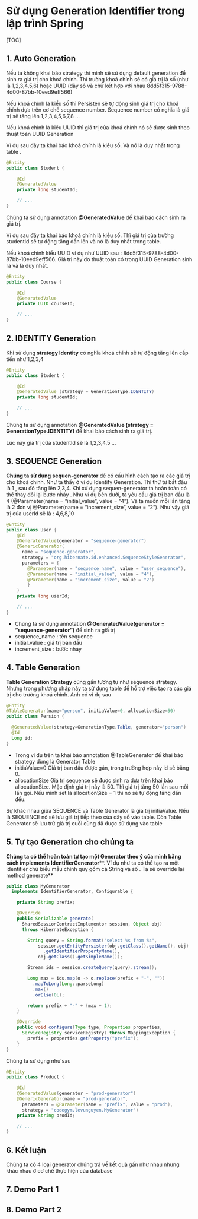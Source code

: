 # Sử dụng Generation Identifier trong lập trình Spring

[TOC]

## 1. Auto Generation 

Nếu ta không khai báo strategy thì mình sẽ sử dụng default generation để sinh ra giá trị cho khoá chính. Thì trường khoá chính sẽ có giá trị là số (như là 1,2,3,4,5,6) hoặc UUID (dãy số và chữ kết hợp với nhau 8dd5f315-9788-4d00-87bb-10eed9eff566)

Nếu khoá chính là kiểu số thì Persisten sẽ tự động sinh giá trị cho khoá chính dựa trên cơ chế sequence number. Sequence number có nghĩa là giá trị sẽ tăng lên 1,2,3,4,5,6,7,8 …

Nếu khoá chính là kiểu UUID thì giá trị của khoá chính nó sẽ được sinh theo thuật toán UUID Generation

Ví dụ sau đây ta khai báo khoá chính là kiểu số. Và nó là duy nhất trong table .

```java
@Entity
public class Student {

    @Id
    @GeneratedValue
    private long studentId;

    // ...
}
```

Chúng ta sử dụng annotation **@GeneratedValue** để khai báo cách sinh ra giá trị.

Ví dụ sau đây ta khai báo khoá chính là kiểu số. Thì giá trị của trường studentId sẽ tự động tăng dần lên và nó là duy nhất trong table.

Nếu khoá chính kiểu UUID ví dụ như UUID sau : 8dd5f315-9788-4d00-87bb-10eed9eff566. Giá trị này do thuật toán có trong UUID Generation sinh ra và là duy nhất.

```java
@Entity
public class Course {

    @Id
    @GeneratedValue
    private UUID courseId;

    // ...
}
```

## 2. IDENTITY Generation 

Khi sử dụng **strategy Identity** có nghĩa khoá chính sẽ tự động tăng lên cấp tiến như 1,2,3,4

```java
@Entity
public class Student {

    @Id
    @GeneratedValue (strategy = GenerationType.IDENTITY)
    private long studentId;

    // ...
}
```

Chúng ta sử dụng annotation **@GeneratedValue (strategy = GenerationType.IDENTITY)** để khai báo cách sinh ra giá trị.

Lúc này giá trị cửa studentId sẽ là 1,2,3,4,5 …

## 3. SEQUENCE Generation 

**Chúng ta sử dụng** **sequen-generator** để có cấu hình cách tạo ra các giá trị cho khoá chính. Như ta thấy ở ví dụ Identify Generation. Thì thứ tự bắt đầu là 1 , sau đó tăng lên 2,3,4. Khi xử dụng sequen-generator ta hoàn toàn có thể thay đổi lại bước nhảy . Như ví dụ bên dưới, ta yêu cầu giá trị ban đầu là 4 (@Parameter(name = “initial_value”, value = “4”). Và ta muốn mỗi lần tăng là 2 đơn vị @Parameter(name = “increment_size”, value = “2”). Như vậy giá trị của userId sẽ là : 4,6,8,10

```java
@Entity
public class User {
    @Id
    @GeneratedValue(generator = "sequence-generator")
    @GenericGenerator(
      name = "sequence-generator",
      strategy = "org.hibernate.id.enhanced.SequenceStyleGenerator",
      parameters = {
        @Parameter(name = "sequence_name", value = "user_sequence"),
        @Parameter(name = "initial_value", value = "4"),
        @Parameter(name = "increment_size", value = "2")
        }
    )
    private long userId;

    // ...
}
```

- Chúng ta sử dụng annotation **@GeneratedValue(generator = “sequence-generator”)** để sinh ra giấ trị
- sequence_name : tên sequence
- initial_value : giá trị ban đầu
- increment_size : bước nhảy

## 4. Table Generation 

**Table Generation Strategy** cũng gần tương tự như sequence strategy. Nhưng trong phương pháp này ta sử dụng table để hỗ trợ việc tạo ra các giá trị cho trường khoá chính. Anh có ví dụ sau

```java
@Entity
@TableGenerator(name="person", initiaValue=0, allocationSize=50)
public class Persion {

  @GeneratedValue(strategy=GenerationType.Table, generator="person")
  @Id
  Long id;
}
```

- Trong ví dụ trên ta khai báo annotation @TableGenerator để khai báo strategy dùng là Generator Table
- initiaValue=0 Giá trị ban đầu được gán, trong trường hợp này id sẽ bằng 0.
- allocationSize Giá trị sequence sẽ được sinh ra dựa trên khai báo allocationSize. Mặc định giá trị này là 50. Thì giá trị tăng 50 lần sau mỗi lần gọi. Nếu mình set là allocationSize = 1 thì nó sẽ tự động tăng dần đều.

Sự khác nhau giữa SEQUENCE và Table Generator là giá trị initiaValue. Nếu là SEQUENCE nó sẽ lưu giá trị tiếp theo của dãy số vào table. Còn Table Generator sẽ lưu trữ giá trị cuối cùng đã được sử dụng vào table

## 5. Tự tạo Generation cho chúng ta 

**Chúng ta có thể hoàn toàn tự tạo một Generator theo ý của mình bằng cách implements** **IdentifierGenerator****. Ví dụ như ta có thể tạo ra một identifier chứ biểu mẫu chính quy gồm cả String và số . Ta sẽ override lại method generate**

```java
public class MyGenerator
  implements IdentifierGenerator, Configurable {

    private String prefix;

    @Override
    public Serializable generate(
      SharedSessionContractImplementor session, Object obj)
      throws HibernateException {

        String query = String.format("select %s from %s",
            session.getEntityPersister(obj.getClass().getName(), obj)
              .getIdentifierPropertyName(),
            obj.getClass().getSimpleName());

        Stream ids = session.createQuery(query).stream();

        Long max = ids.map(o -> o.replace(prefix + "-", ""))
          .mapToLong(Long::parseLong)
          .max()
          .orElse(0L);

        return prefix + "-" + (max + 1);
    }

    @Override
    public void configure(Type type, Properties properties,
      ServiceRegistry serviceRegistry) throws MappingException {
        prefix = properties.getProperty("prefix");
    }
}
```

Chúng ta sử dụng như sau

```java
@Entity
public class Product {

    @Id
    @GeneratedValue(generator = "prod-generator")
    @GenericGenerator(name = "prod-generator",
      parameters = @Parameter(name = "prefix", value = "prod"),
      strategy = "codegym.levunguyen.MyGenerator")
    private String prodId;

    // ...
}
```

## 6. Kết luận 

Chúng ta có 4 loại generator chúng trả về kết quả gần như nhau nhưng khác nhau ở cơ chế thực hiện của database

## 7. Demo Part 1 



## 8. Demo Part 2